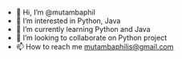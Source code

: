 - 👋 Hi, I’m @mutambaphil
- 👀 I’m interested in Python, Java 
- 🌱 I’m currently learning Python and Java
- 💞️ I’m looking to collaborate on Python project
- 📫 How to reach me mutambaphilis@gmail.com
  

